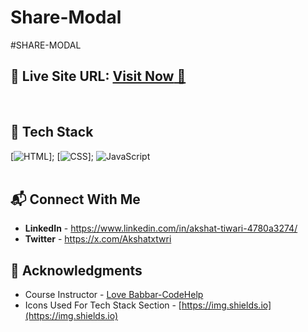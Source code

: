 # Share-Modal

#SHARE-MODAL

## 📌 **Live Site URL:** <a href="[https://indra-s.github.io/Weather-App/](https://share-modal-akshat.netlify.app/)">**Visit Now** 🚀</a>

<br>

## 📌 Tech Stack

[![HTML](https://img.shields.io/badge/html5%20-%23E34F26.svg?&style=for-the-badge&logo=html5&logoColor=white)];
[![CSS](https://img.shields.io/badge/css3%20-%231572B6.svg?&style=for-the-badge&logo=css3&logoColor=white)];
<img alt="JavaScript" src="https://img.shields.io/badge/javascript-%23323330.svg?style=for-the-badge&logo=javascript&logoColor=%23F7DF1E"/> 
<br>
<br>

## 📬 Connect With Me

- **LinkedIn** - https://www.linkedin.com/in/akshat-tiwari-4780a3274/
- **Twitter** - https://x.com/Akshatxtwri

## 📌 Acknowledgments

- Course Instructor - [Love Babbar-CodeHelp](https://www.linkedin.com/in/love-babbar-38ab2887/)
- Icons Used For Tech Stack Section - [https://img.shields.io](https://img.shields.io)
